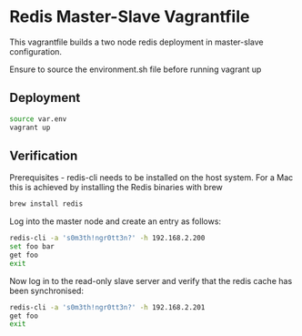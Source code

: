# Redis Master-Slave Vagrantfile
This vagrantfile builds a two node redis deployment in master-slave configuration.

Ensure to source the environment.sh file before running vagrant up

## Deployment

``` bash
source var.env
vagrant up
```

## Verification
Prerequisites - redis-cli needs to be installed on the host system. For a Mac this is achieved by installing the Redis binaries with brew
``` bash
brew install redis
```

Log into the master node and create an entry as follows:
``` bash
redis-cli -a 's0m3th!ngr0tt3n?' -h 192.168.2.200
set foo bar
get foo
exit
```

Now log in to the read-only slave server and verify that the redis cache has been synchronised:
``` bash
redis-cli -a 's0m3th!ngr0tt3n?' -h 192.168.2.201
get foo
exit
```
